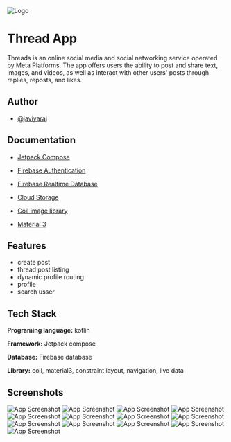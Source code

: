 
![Logo](https://upload.wikimedia.org/wikipedia/commons/thumb/d/db/Threads_%28app%29.png/100px-Threads_%28app%29.png)

# Thread App

Threads is an online social media and social networking service operated by Meta Platforms. The app offers users the ability to post and share text, images, and videos, as well as interact with other users' posts through replies, reposts, and likes.
## Author

- [@javiyaraj](https://github.com/JAVIYARAJ)

## Documentation

- [Jetpack Compose](https://developer.android.com/jetpack/compose/documentation)

- [Firebase Authentication](https://firebase.google.com/docs/auth)

- [Firebase Realtime Database](https://firebase.google.com/docs/database)

- [Cloud Storage](https://firebase.google.com/docs/storage)

- [Coil image library](https://coil-kt.github.io/coil/compose/)

- [Material 3](https://developer.android.com/jetpack/androidx/releases/compose-material3)


## Features

- create post
- thread post listing
- dynamic profile routing
- profile
- search usser



## Tech Stack

**Programing language:** kotlin

**Framework:** Jetpack compose

**Database:** Firebase database

**Library:** coil, material3, constraint layout, navigation, live data


## Screenshots

![App Screenshot](<img src="screenshots/image1.png"/>)
![App Screenshot](<img src="screenshots/image2.png"/>)
![App Screenshot](<img src="screenshots/image3.png"/>)
![App Screenshot](<img src="screenshots/image4.png"/>)
![App Screenshot](<img src="screenshots/image5.png"/>)
![App Screenshot](<img src="screenshots/image6.png"/>)
![App Screenshot](<img src="screenshots/image7.png"/>)
![App Screenshot](<img src="screenshots/image8.png"/>)
![App Screenshot](<img src="screenshots/image9.png"/>)
![App Screenshot](<img src="screenshots/image10.png"/>)
![App Screenshot](<img src="screenshots/image11.png"/>)
![App Screenshot](<img src="screenshots/image12.png"/>)
![App Screenshot](<img src="screenshots/image13.png"/>)


